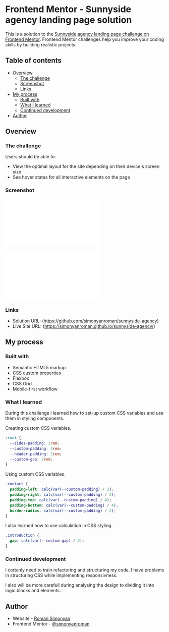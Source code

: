 # Frontend Mentor - Sunnyside agency landing page solution

This is a solution to the [Sunnyside agency landing page challenge on Frontend Mentor](https://www.frontendmentor.io/challenges/sunnyside-agency-landing-page-7yVs3B6ef). Frontend Mentor challenges help you improve your coding skills by building realistic projects.

## Table of contents

- [Overview](#overview)
  - [The challenge](#the-challenge)
  - [Screenshot](#screenshot)
  - [Links](#links)
- [My process](#my-process)
  - [Built with](#built-with)
  - [What I learned](#what-i-learned)
  - [Continued development](#continued-development)
- [Author](#author)

## Overview

### The challenge

Users should be able to:

- View the optimal layout for the site depending on their device's screen size
- See hover states for all interactive elements on the page

### Screenshot

![](./page_desktop.pdf)

![](page_mobile.pdf)

### Links

- Solution URL: (https://github.com/simonyanroman/sunnyside-agency)
- Live Site URL: (https://simonyanroman.github.io/sunnyside-agency/)

## My process

### Built with

- Semantic HTML5 markup
- CSS custom properties
- Flexbox
- CSS Grid
- Mobile-first workflow

### What I learned

During this challenge i learned how to set-up custom CSS variables and use them in styling components.

Creating custom CSS variables.

```css
:root {
  --sides-padding: 1rem;
  --custom-padding: 4rem;
  --header-padding: 2rem;
  --custom-gap: 2rem;
}
```

Using custom CSS variables.

```css
.contact {
  padding-left: calc(var(--custom-padding) / 2);
  padding-right: calc(var(--custom-padding) / 2);
  padding-top: calc(var(--custom-padding) / 4);
  padding-bottom: calc(var(--custom-padding) / 4);
  border-radius: calc(var(--custom-padding) / 2);
}
```

I also learned how to use calculation in CSS styling.

```css
.introduction {
  gap: calc(var(--custom-gap) / 2);
}
```

### Continued development

I certanly need to train refactoring and structuring my code. I have problems in structuring CSS while implementing responsivness.

I also will be more carefull during analysing the design to dividing it into logic blocks and elements.

## Author

- Website - [Roman Simonyan](https://www.linkedin.com/in/simonyanrr)
- Frontend Mentor - [@simonyanroman](https://www.frontendmentor.io/profile/simonyanroman)
